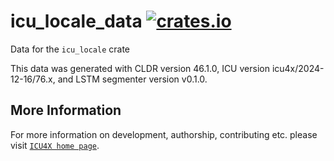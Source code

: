 # icu_locale_data [![crates.io](https://img.shields.io/crates/v/icu_locale_data)](https://crates.io/crates/icu_locale_data)

<!-- cargo-rdme start -->

Data for the `icu_locale` crate

This data was generated with CLDR version 46.1.0, ICU version icu4x/2024-12-16/76.x, and
LSTM segmenter version v0.1.0.

<!-- cargo-rdme end -->

## More Information

For more information on development, authorship, contributing etc. please visit [`ICU4X home page`](https://github.com/unicode-org/icu4x).
